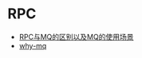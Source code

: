 # RPC

- [RPC与MQ的区别以及MQ的使用场景](https://zhuanlan.zhihu.com/p/97841943)
- [why-mq](https://github.com/doocs/advanced-java/blob/main/docs/high-concurrency/why-mq.md)
